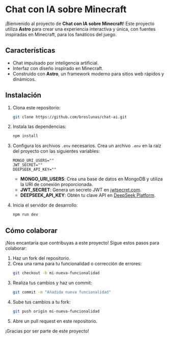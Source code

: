 # Chat con IA sobre Minecraft

¡Bienvenido al proyecto de **Chat con IA sobre Minecraft**! Este proyecto utiliza **Astro** para crear una experiencia interactiva y única, con fuentes inspiradas en Minecraft, para los fanáticos del juego.

## Características

- Chat impulsado por inteligencia artificial.
- Interfaz con diseño inspirado en Minecraft.
- Construido con **Astro**, un framework moderno para sitios web rápidos y dinámicos.

## Instalación

1. Clona este repositorio:
   ```bash
   git clone https://github.com/broslunas/chat-ai.git
   ```
2. Instala las dependencias:
   ```bash
   npm install
   ```
3. Configura los archivos `.env` necesarios. Crea un archivo `.env` en la raíz del proyecto con las siguientes variables:

   ```env
   MONGO_URI_USERS=""
   JWT_SECRET=""
   DEEPSEEK_API_KEY=""
   ```

   - **MONGO_URI_USERS**: Crea una base de datos en MongoDB y utiliza la URI de conexión proporcionada.
   - **JWT_SECRET**: Genera un secreto JWT en [jwtsecret.com](https://jwtsecret.com/generate).
   - **DEEPSEEK_API_KEY**: Obtén tu clave API en [DeepSeek Platform](https://platform.deepseek.com/api_keys).

4. Inicia el servidor de desarrollo:
   ```bash
   npm run dev
   ```

## Cómo colaborar

¡Nos encantaría que contribuyas a este proyecto! Sigue estos pasos para colaborar:

1. Haz un fork del repositorio.
2. Crea una rama para tu funcionalidad o corrección de errores:
   ```bash
   git checkout -b mi-nueva-funcionalidad
   ```
3. Realiza tus cambios y haz un commit:
   ```bash
   git commit -m "Añadida nueva funcionalidad"
   ```
4. Sube tus cambios a tu fork:
   ```bash
   git push origin mi-nueva-funcionalidad
   ```
5. Abre un pull request en este repositorio.

¡Gracias por ser parte de este proyecto!
